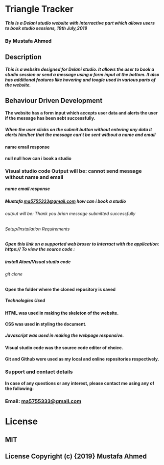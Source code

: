# Triangle Tracker
##### This is a Delani studio website with interractive part which allows users to book studio sessions, 19th July,2019

### By Mustafa Ahmed

## Description
 ##### This is a website designed for Delani studio. It allows the user to book a studio session or send a message using a form input at the bottom. It also has additional features like hovering and toogle used in various parts of the website.

## Behaviour Driven Development
#### The website has a form input which accepts user data and alerts the user if the message has been sebt successfully.

##### When the user clicks on the submit button without entering any data it alerts him/her that the message can't be sent without a name and email

#### name	email	response
#### null	null	how can i book a studio
### Visual studio code Output will be: cannot send message without name and email

##### name	email	response
##### Mustafa ma5755333@gmail.com	how can i book a studio
###### output will be: Thank you brian message submitted successfully

###### Setup/Installation Requirements
##### Open this link on a supported web broser to interract with the application: https:// To view the source code :
##### install Atom/Visual studio code
###### git clone

#### Open the folder where the cloned repository is saved
##### Technologies Used
#### HTML was used in making the skeleton of the website.
#### CSS was used in styling the document.
##### Javascript was used in making the webpage responsive.
####  Visual studio code was the source code editor of choice.
#### Git and Github were used as my local and online repositories respectively.
### Support and contact details
#### In case of any questions or any interest, please contact me using any of the following:

### Email: ma5755333@gmail.com
# License
## MIT 
## License Copyright (c) {2019} Mustafa Ahmed